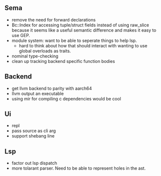## Sema

- remove the need for forward declarations
- Bc::Index for accessing tuple/struct fields instead of using raw_slice because it seems like a useful semantic difference and makes it easy to use GEP.
- module system: want to be able to seperate things to help lsp.
  - hard to think about how that should interact with wanting to use global overloads as traits.
- nominal type-checking
- clean up tracking backend specific function bodies

## Backend

- get llvm backend to parity with aarch64
- llvm output an executable
- using mir for compiling c dependencies would be cool

## Ui

- repl
- pass source as cli arg
- support shebang line

## Lsp

- factor out lsp dispatch
- more tolarant parser. Need to be able to represent holes in the ast.
